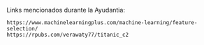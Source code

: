 Links mencionados durante la Ayudantia:

	https://www.machinelearningplus.com/machine-learning/feature-selection/
	https://rpubs.com/verawaty77/titanic_c2
	